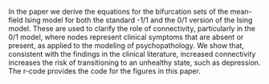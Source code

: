 In the paper we derive the equations for the bifurcation sets of the mean-field Ising model for both the standard
-1/1 and the 0/1 version of the Ising model. These are used to clarify the role of connectivity,
particularly in the 0/1 model, where nodes represent clinical symptoms that are absent or present,
as applied to the modeling of psychopathology. We show that, consistent with the findings in the
clinical literature, increased connectivity increases the risk of transitioning to an unhealthy state,
such as depression.
The r-code provides the code for the figures in this paper. 
